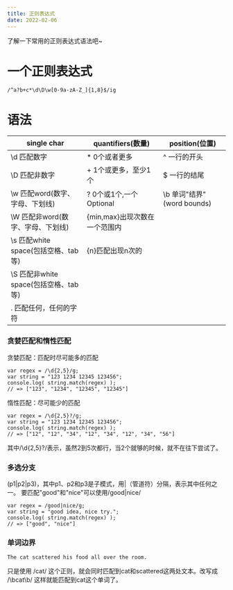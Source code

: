 ```yaml
---
title: 正则表达式
date: 2022-02-06
---
```


了解一下常用的正则表达式语法吧~
<!-- more -->

# 一个正则表达式
`/^a?b+c*\d\D\w[0-9a-zA-Z_]{1,8}$/ig`

# 语法

| single char | quantifiers(数量) | position(位置) |
| --- | --- | --- |
| \d 匹配数字 | * 0个或者更多 | ^ 一行的开头 |
| \D 匹配非数字 | + 1个或更多，至少1个 | $ 一行的结尾 |
| \w 匹配word(数字、字母、下划线) | ? 0个或1个,一个Optional | \b 单词"结界"(word bounds) |
| \W 匹配非word(数字、字母、下划线) | {min,max}出现次数在一个范围内 |  |
| \s 匹配white space(包括空格、tab等) | {n}匹配出现n次的 |  |
| \S 匹配非white space(包括空格、tab等) |  |  |
| . 匹配任何，任何的字符 |  |  |

### 贪婪匹配和惰性匹配
贪婪匹配：匹配时尽可能多的匹配

```
var regex = /\d{2,5}/g;
var string = "123 1234 12345 123456";
console.log( string.match(regex) ); 
// => ["123", "1234", "12345", "12345"]
```
惰性匹配：尽可能少的匹配

```
var regex = /\d{2,5}?/g;
var string = "123 1234 12345 123456";
console.log( string.match(regex) ); 
// => ["12", "12", "34", "12", "34", "12", "34", "56"]
```
其中/\d{2,5}?/表示，虽然2到5次都行，当2个就够的时候，就不在往下尝试了。

### 多选分支
(p1|p2|p3)，其中p1、p2和p3是子模式，用|（管道符）分隔，表示其中任何之一。
要匹配"good"和"nice"可以使用/good|nice/

```
var regex = /good|nice/g;
var string = "good idea, nice try.";
console.log( string.match(regex) ); 
// => ["good", "nice"]
```

### 单词边界

```
The cat scattered his food all over the room.
```
只是使用 /cat/ 这个正则，就会同时匹配到cat和scattered这两处文本。改写成 /\bcat\b/ 这样就能匹配到cat这个单词了。
